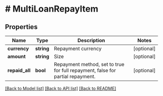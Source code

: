 # # MultiLoanRepayItem

## Properties

Name | Type | Description | Notes
------------ | ------------- | ------------- | -------------
**currency** | **string** | Repayment currency | [optional] 
**amount** | **string** | Size | [optional] 
**repaid_all** | **bool** | Repayment method, set to true for full repayment, false for partial repayment. | [optional] 

[[Back to Model list]](../../README.md#documentation-for-models) [[Back to API list]](../../README.md#documentation-for-api-endpoints) [[Back to README]](../../README.md)
